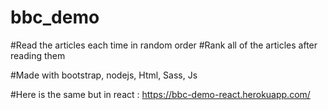 # bbc_demo

#Read the articles each time in random order
#Rank all of the articles after reading them

#Made with bootstrap, nodejs, Html, Sass, Js


#Here is the same but in react : https://bbc-demo-react.herokuapp.com/
